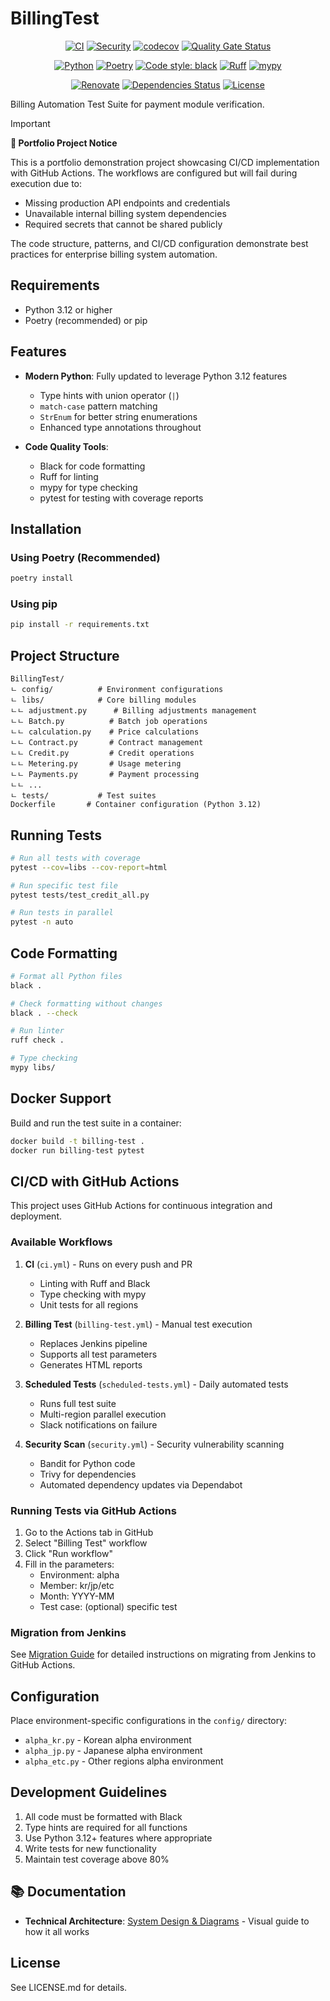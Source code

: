 # BillingTest

<!-- CI/CD Badges -->
<!-- markdownlint-disable MD033 -->
<div align="center">

[![CI](https://img.shields.io/github/actions/workflow/status/johanna-II/BillingTest/ci.yml?branch=main&label=CI&logo=github&color=success&logoColor=white&labelColor=0d1117)](https://github.com/johanna-II/BillingTest/actions/workflows/ci.yml)
[![Security](https://img.shields.io/github/actions/workflow/status/johanna-II/BillingTest/security.yml?branch=main&label=Security&logo=github&color=success&logoColor=white&labelColor=0d1117)](https://github.com/johanna-II/BillingTest/actions/workflows/security.yml)
[![codecov](https://img.shields.io/codecov/c/github/johanna-II/BillingTest?logo=codecov&logoColor=white&labelColor=0d1117)](https://codecov.io/gh/johanna-II/BillingTest)
[![Quality Gate Status](https://sonarcloud.io/api/project_badges/measure?project=BillingTest&metric=alert_status)](https://sonarcloud.io/summary/new_code?id=johanna-II_BillingTest)

<!-- Language & Tools -->
[![Python](https://img.shields.io/badge/python-3.12+-blue.svg?logo=python&logoColor=white&labelColor=0d1117)](https://www.python.org/downloads/)
[![Poetry](https://img.shields.io/badge/Poetry-1.7.1-blue.svg?logo=poetry&logoColor=white&labelColor=0d1117)](https://python-poetry.org/)
[![Code style: black](https://img.shields.io/badge/code%20style-black-000000.svg?labelColor=0d1117)](https://github.com/psf/black)
[![Ruff](https://img.shields.io/badge/linter-ruff-FCC21B.svg?logo=ruff&logoColor=white&labelColor=0d1117)](https://github.com/astral-sh/ruff)
[![mypy](https://img.shields.io/badge/type%20checker-mypy-blue.svg?logo=python&logoColor=white&labelColor=0d1117)](http://mypy-lang.org/)

<!-- Dependencies & Maintenance -->
[![Renovate](https://img.shields.io/badge/renovate-enabled-brightgreen.svg?logo=renovatebot&logoColor=white&labelColor=0d1117)](https://renovatebot.com)
[![Dependencies Status](https://img.shields.io/librariesio/github/johanna-II/BillingTest?logo=libraries.io&logoColor=white&labelColor=0d1117)](https://libraries.io/github/johanna-II/BillingTest)
[![License](https://img.shields.io/badge/license-MIT-green.svg?labelColor=0d1117)](LICENSE.md)

</div>
<!-- markdownlint-enable MD033 -->

Billing Automation Test Suite for payment module verification.

> [!IMPORTANT]
> **📌 Portfolio Project Notice**
>
> This is a portfolio demonstration project showcasing CI/CD implementation with GitHub Actions. The workflows are configured but will fail during execution due to:
>
> - Missing production API endpoints and credentials
> - Unavailable internal billing system dependencies
> - Required secrets that cannot be shared publicly
>
> The code structure, patterns, and CI/CD configuration demonstrate best practices for enterprise billing system automation.

## Requirements

- Python 3.12 or higher
- Poetry (recommended) or pip

## Features

- **Modern Python**: Fully updated to leverage Python 3.12 features
  - Type hints with union operator (`|`)
  - `match-case` pattern matching
  - `StrEnum` for better string enumerations
  - Enhanced type annotations throughout

- **Code Quality Tools**:
  - Black for code formatting
  - Ruff for linting
  - mypy for type checking
  - pytest for testing with coverage reports

## Installation

### Using Poetry (Recommended)

```bash
poetry install
```

### Using pip

```bash
pip install -r requirements.txt
```

## Project Structure

```text
BillingTest/
ㄴ config/          # Environment configurations
ㄴ libs/            # Core billing modules
ㄴㄴ adjustment.py      # Billing adjustments management
ㄴㄴ Batch.py          # Batch job operations
ㄴㄴ calculation.py    # Price calculations
ㄴㄴ Contract.py       # Contract management
ㄴㄴ Credit.py         # Credit operations
ㄴㄴ Metering.py       # Usage metering
ㄴㄴ Payments.py       # Payment processing
ㄴㄴ ...
ㄴ tests/           # Test suites
Dockerfile       # Container configuration (Python 3.12)
```

## Running Tests

```bash
# Run all tests with coverage
pytest --cov=libs --cov-report=html

# Run specific test file
pytest tests/test_credit_all.py

# Run tests in parallel
pytest -n auto
```

## Code Formatting

```bash
# Format all Python files
black .

# Check formatting without changes
black . --check

# Run linter
ruff check .

# Type checking
mypy libs/
```

## Docker Support

Build and run the test suite in a container:

```bash
docker build -t billing-test .
docker run billing-test pytest
```

## CI/CD with GitHub Actions

This project uses GitHub Actions for continuous integration and deployment.

### Available Workflows

1. **CI** (`ci.yml`) - Runs on every push and PR
   - Linting with Ruff and Black
   - Type checking with mypy
   - Unit tests for all regions

2. **Billing Test** (`billing-test.yml`) - Manual test execution
   - Replaces Jenkins pipeline
   - Supports all test parameters
   - Generates HTML reports

3. **Scheduled Tests** (`scheduled-tests.yml`) - Daily automated tests
   - Runs full test suite
   - Multi-region parallel execution
   - Slack notifications on failure

4. **Security Scan** (`security.yml`) - Security vulnerability scanning
   - Bandit for Python code
   - Trivy for dependencies
   - Automated dependency updates via Dependabot

### Running Tests via GitHub Actions

1. Go to the Actions tab in GitHub
2. Select "Billing Test" workflow
3. Click "Run workflow"
4. Fill in the parameters:
   - Environment: alpha
   - Member: kr/jp/etc
   - Month: YYYY-MM
   - Test case: (optional) specific test

### Migration from Jenkins

See [Migration Guide](docs/MIGRATION_TO_GITHUB_ACTIONS.md) for detailed instructions on migrating from Jenkins to GitHub Actions.

## Configuration

Place environment-specific configurations in the `config/` directory:

- `alpha_kr.py` - Korean alpha environment
- `alpha_jp.py` - Japanese alpha environment
- `alpha_etc.py` - Other regions alpha environment

## Development Guidelines

1. All code must be formatted with Black
2. Type hints are required for all functions
3. Use Python 3.12+ features where appropriate
4. Write tests for new functionality
5. Maintain test coverage above 80%

## 📚 Documentation

- **Technical Architecture**: [System Design & Diagrams](docs/TECHNICAL_DIAGRAMS.md) - Visual guide to how it all works

## License

See LICENSE.md for details.
